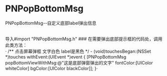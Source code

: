 # PNPopBottomMsg
PNPopBottomMsg--自定义底部label弹出信息

<br/>
导入#import "PNPopBottomMsg.h"
### 在需要弹出底部提示框的代码处，调用此类方法：<br/>
     · /**
      点击屏幕弹框 文字白色  label是黑色
      */
      - (void)touchesBegan:(NSSet *)touches withEvent:(UIEvent *)event
      {
          [PNPopBottomMsg popBottomViewWithMsg:@"这是底部弹窗弹出的文字" fontColor:[UIColor whiteColor] bgColor:[UIColor
          blackColor]];
      }·

